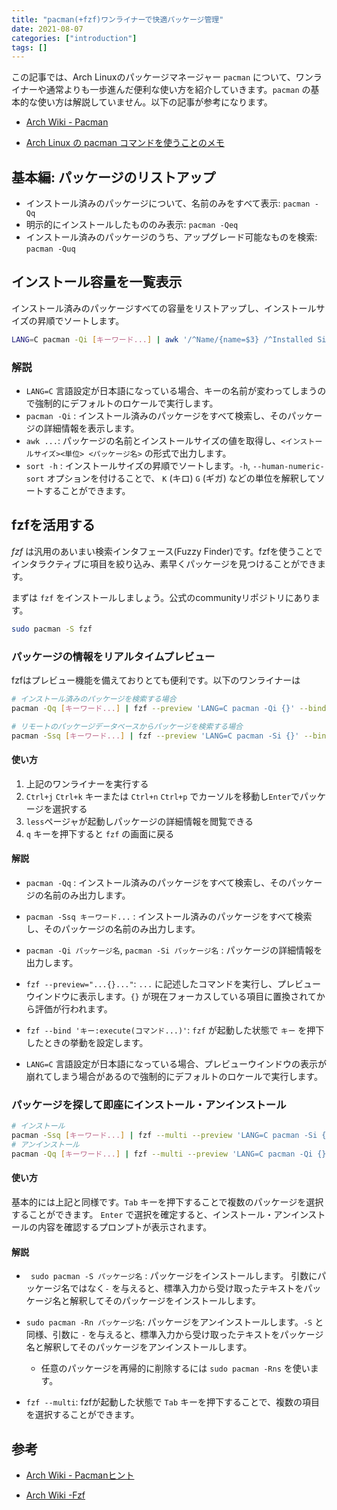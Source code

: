```yaml
---
title: "pacman(+fzf)ワンライナーで快適パッケージ管理"
date: 2021-08-07
categories: ["introduction"]
tags: []
---
```


この記事では、Arch Linuxのパッケージマネージャー `pacman` について、ワンライナーや通常よりも一歩進んだ便利な使い方を紹介していきます。`pacman` の基本的な使い方は解説していません。以下の記事が参考になります。

- [Arch Wiki - Pacman](https://wiki.archlinux.jp/index.php/Pacman)

- [Arch Linux の pacman コマンドを使うことのメモ](http://malkalech.com/arch_linux_pacman)



## 基本編: パッケージのリストアップ

- インストール済みのパッケージについて、名前のみをすべて表示: `pacman -Qq`
- 明示的にインストールしたもののみ表示: `pacman -Qeq`
- インストール済みのパッケージのうち、アップグレード可能なものを検索: `pacman -Quq`



## インストール容量を一覧表示

インストール済みのパッケージすべての容量をリストアップし、インストールサイズの昇順でソートします。

```bash
LANG=C pacman -Qi [キーワード...] | awk '/^Name/{name=$3} /^Installed Size/{print $4$5, name}' | sort -h
```

### 解説

- `LANG=C` 言語設定が日本語になっている場合、キーの名前が変わってしまうので強制的にデフォルトのロケールで実行します。
- `pacman -Qi` : インストール済みのパッケージをすべて検索し、そのパッケージの詳細情報を表示します。
- `awk ...`: パッケージの名前とインストールサイズの値を取得し、`<インストールサイズ><単位> <パッケージ名>` の形式で出力します。
- `sort -h` : インストールサイズの昇順でソートします。`-h`, `--human-numeric-sort` オプションを付けることで、 `K` (キロ) `G` (ギガ) などの単位を解釈してソートすることができます。



## fzfを活用する

*fzf* は汎用のあいまい検索インタフェース(Fuzzy Finder)です。fzfを使うことでインタラクティブに項目を絞り込み、素早くパッケージを見つけることができます。

まずは `fzf` をインストールしましょう。公式のcommunityリポジトリにあります。

```bash
sudo pacman -S fzf
```



### パッケージの情報をリアルタイムプレビュー

fzfはプレビュー機能を備えておりとても便利です。以下のワンライナーは

```bash
# インストール済みのパッケージを検索する場合
pacman -Qq [キーワード...] | fzf --preview 'LANG=C pacman -Qi {}' --bind 'enter:execute(pacman -Qi {} | less)'

# リモートのパッケージデータベースからパッケージを検索する場合
pacman -Ssq [キーワード...] | fzf --preview 'LANG=C pacman -Si {}' --bind 'enter:execute(LANG=C pacman -Si {} | less)'
```

#### 使い方

1. 上記のワンライナーを実行する
2. `Ctrl+j` `Ctrl+k` キーまたは `Ctrl+n` `Ctrl+p` でカーソルを移動し`Enter`でパッケージを選択する
3. `less`ページャが起動しパッケージの詳細情報を閲覧できる
4. `q` キーを押下すると `fzf` の画面に戻る

#### 解説

- `pacman -Qq` : インストール済みのパッケージをすべて検索し、そのパッケージの名前のみ出力します。

- `pacman -Ssq キーワード...` : インストール済みのパッケージをすべて検索し、そのパッケージの名前のみ出力します。

- `pacman -Qi パッケージ名`, `pacman -Si パッケージ名` : パッケージの詳細情報を出力します。

- `fzf --preview="...{}..."`: `...` に記述したコマンドを実行し、プレビューウインドウに表示します。`{}` が現在フォーカスしている項目に置換されてから評価が行われます。

- `fzf --bind 'キー:execute(コマンド...)'`: `fzf` が起動した状態で `キー` を押下したときの挙動を設定します。

- `LANG=C` 言語設定が日本語になっている場合、プレビューウインドウの表示が崩れてしまう場合があるので強制的にデフォルトのロケールで実行します。

  

### パッケージを探して即座にインストール・アンインストール

```bash
# インストール
pacman -Ssq [キーワード...] | fzf --multi --preview 'LANG=C pacman -Si {}' | sudo pacman -S -
# アンインストール
pacman -Qq [キーワード...] | fzf --multi --preview 'LANG=C pacman -Qi {}' | sudo pacman -Rn -
```

#### 使い方

基本的には上記と同様です。`Tab` キーを押下することで複数のパッケージを選択することができます。 `Enter` で選択を確定すると、インストール・アンインストールの内容を確認するプロンプトが表示されます。

#### 解説

- ` sudo pacman -S パッケージ名` : パッケージをインストールします。 引数にパッケージ名ではなく`-` を与えると、標準入力から受け取ったテキストをパッケージ名と解釈してそのパッケージをインストールします。
- `sudo pacman -Rn パッケージ名`: パッケージをアンインストールします。`-S` と同様、引数に `-` を与えると、標準入力から受け取ったテキストをパッケージ名と解釈してそのパッケージをアンインストールします。
    - 任意のパッケージを再帰的に削除するには `sudo pacman -Rns` を使います。

- `fzf --multi`: fzfが起動した状態で `Tab` キーを押下することで、複数の項目を選択することができます。

## 参考

- [Arch Wiki - Pacmanヒント](https://wiki.archlinux.jp/index.php/Pacman_%E3%83%92%E3%83%B3%E3%83%88)

- [Arch Wiki -Fzf](https://wiki.archlinux.jp/index.php/Fzf#Arch_.E3.81.A7_fzf_.E3.82.92.E4.BD.BF.E7.94.A8.E3.81.99.E3.82.8B)


